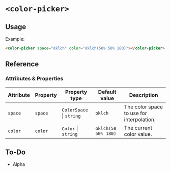 # `<color-picker>`



## Usage



Example:

```html
<color-picker space="oklch" color="oklch(50% 50% 180)"></color-picker>
```




## Reference

### Attributes & Properties

| Attribute | Property | Property type | Default value | Description |
|-----------|----------|---------------|---------------|-------------|
| `space` | `space` | `ColorSpace` &#124; `string` | `oklch` | The color space to use for interpolation. |
| `color` | `color` | `Color` &#124; `string` | `oklch(50 50% 180)` | The current color value. |

## To-Do

- Alpha